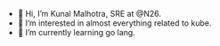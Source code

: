 - 👋 Hi, I’m Kunal Malhotra, SRE at @N26.
- 👀 I’m interested in almost everything related to kube.
- 🌱 I’m currently learning go lang.

